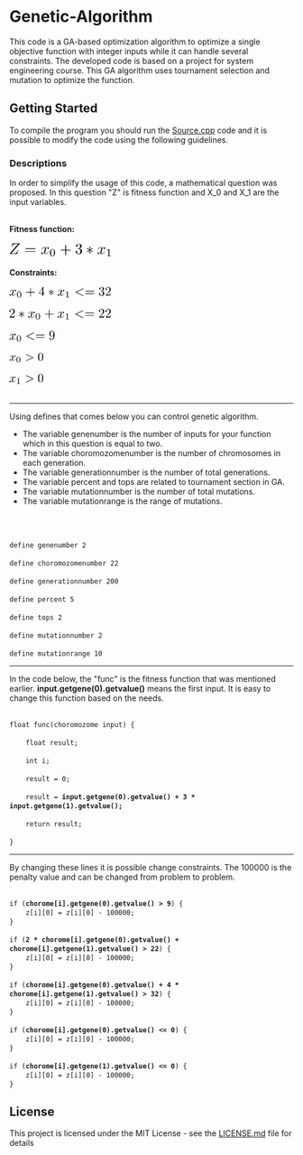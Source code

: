 # Genetic-Algorithm

This code is a GA-based optimization algorithm to optimize a single objective function with integer inputs while it can handle several constraints.
The developed code is based on a project for system engineering course.	This GA algorithm uses tournament selection and mutation to optimize the function.

## Getting Started

To compile the program you should run the [Source.cpp](src/Source.cpp) code and it is possible to modify the code using the following guidelines.


### Descriptions 

In order to simplify the usage of this code, a mathematical question was proposed. In this question "Z" is fitness function and X_0 and X_1 are the input variables.


<br>
<b>
Fitness function:
</b>
<br>
<br>
<div align="left">
<img src="https://github.com/mojtaba1995/Genetic-Algorithm/blob/master/images/fitness.png" width="180">
</div>
<br>
<b>Constraints:</b>
<br>
<br>
<div align="left">
<img src="https://github.com/mojtaba1995/Genetic-Algorithm/blob/master/images/C1.png" width="180">
</div>
<br>
<div align="left">
<img src="https://github.com/mojtaba1995/Genetic-Algorithm/blob/master/images/C2.png" width="180">
</div>
<br>
<div align="left">
<img src="https://github.com/mojtaba1995/Genetic-Algorithm/blob/master/images/C3.png" width="80">
</div>
<br>
<div align="left">
<img src="https://github.com/mojtaba1995/Genetic-Algorithm/blob/master/images/C4.png" width="60">
</div>
<br>
<div align="left">
<img src="https://github.com/mojtaba1995/Genetic-Algorithm/blob/master/images/C5.png" width="60">
</div>
<br>



---------------------------------------------------------------------------------

Using defines that comes below you can control genetic algorithm.
* The variable genenumber is the number of inputs for your function which in this question is equal to two. 
* The variable choromozomenumber is the number of chromosomes in each generation. 
* The variable generationnumber is the number of total generations. 
* The variable percent and tops are related to tournament section in GA. 
* The variable mutationnumber is the number of total mutations.
* The variable mutationrange is the range of mutations.
<br>

<pre><code>
define genenumber 2

define choromozomenumber 22

define generationnumber 200

define percent 5

define tops 2

define mutationnumber 2

define mutationrange 10
</code></pre>
---------------------------------------------------------------------------------
In the code below, the "func" is the fitness function that was mentioned earlier.
<b>input.getgene(0).getvalue()</b> means the first input. It is easy to change this function based on the needs.

<pre><code>
float func(choromozome input) {

	float result;
	
	int i;
	
	result = 0;
	
	result = <b>input.getgene(0).getvalue() + 3 * input.getgene(1).getvalue();</b>
	
  	return result;
  	
}
</code></pre>
---------------------------------------------------------------------------------
By changing these lines it is possible change constraints. The 100000 is the penalty value and can be changed from problem to problem.

<pre><code>
if (<b>chorome[i].getgene(0).getvalue() > 9</b>) {
	z[i][0] = z[i][0] - 100000;
}
			
if (<b>2 * chorome[i].getgene(0).getvalue() + chorome[i].getgene(1).getvalue() > 22</b>) {
	z[i][0] = z[i][0] - 100000;
}
			
if (<b>chorome[i].getgene(0).getvalue() + 4 * chorome[i].getgene(1).getvalue() > 32</b>) {
	z[i][0] = z[i][0] - 100000;
}
			
if (<b>chorome[i].getgene(0).getvalue() <= 0</b>) {
	z[i][0] = z[i][0] - 100000;
}
			
if (<b>chorome[i].getgene(1).getvalue() <= 0</b>) {
	z[i][0] = z[i][0] - 100000;
}
</code></pre>	


## License

This project is licensed under the MIT License - see the [LICENSE.md](LICENSE.md) file for details


